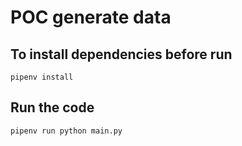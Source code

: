 # POC generate data

## To install dependencies before run
```
pipenv install
```

## Run the code
```
pipenv run python main.py
```
